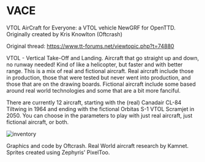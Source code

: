 # VACE
VTOL AirCraft for Everyone: a VTOL vehicle NewGRF for OpenTTD. Originally created by Kris Knowlton (Oftcrash)

Original thread: https://www.tt-forums.net/viewtopic.php?t=74880

VTOL - Vertical Take-Off and Landing. Aircraft that go straight up and down, no runway needed! Kind of like a helicopter, but faster and with better range. This is a mix of real and fictional aircraft. Real aircraft include those in production, those that were tested but never went into production, and those that are on the drawing boards. Fictional aircraft include some based around real world technologies and some that are a bit more fanciful.

There are currently 12 aircraft, starting with the (real) Canadair CL-84 Tiltwing in 1964 and ending with the fictional Orbitas S-1 VTOL Scramjet in 2050. You can choose in the parameters to play with just real aircraft, just fictional aircraft, or both.

![inventory](https://github.com/therealbungus/VACE/assets/449237/257d36c7-3a41-4697-8b2e-358a71e0115c)

Graphics and code by Oftcrash. Real World aircraft research by Kamnet. Sprites created using Zephyris' PixelToo.